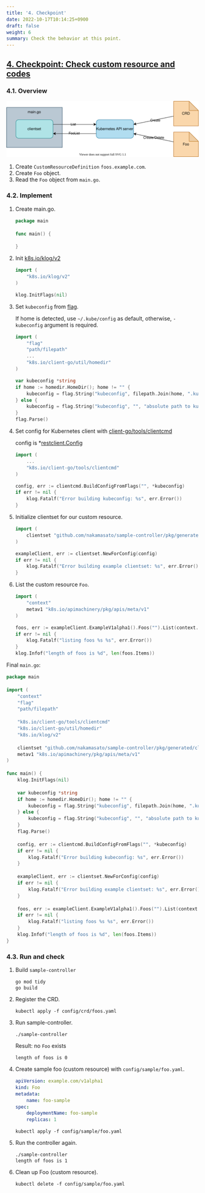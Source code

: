 ```yaml
---
title: '4. Checkpoint'
date: 2022-10-17T10:14:25+0900
draft: false
weight: 6
summary: Check the behavior at this point.
---
```


## [4. Checkpoint: Check custom resource and codes](https://github.com/nakamasato/sample-controller/commit/a18555637163741277d9f998632d8c9d09a26c92)

### 4.1. Overview

![](overview.drawio.svg)

1. Create `CustomResourceDefinition` `foos.example.com`.
1. Create `Foo` object.
1. Read the `Foo` object from `main.go`.

### 4.2. Implement

1. Create main.go.

    ```go
    package main

    func main() {

    }
    ```

1. Init [k8s.io/klog/v2](https://pkg.go.dev/k8s.io/klog/v2)
    ```go
    import (
        "k8s.io/klog/v2"
    )
    ```

    ```go
    klog.InitFlags(nil)
    ```

1. Set `kubeconfig` from [flag](https://pkg.go.dev/flag).

    If home is detected, use `~/.kube/config` as default, otherwise, `-kubeconfig` argument is required.

    ```go
    import (
        "flag"
        "path/filepath"
        ...
        "k8s.io/client-go/util/homedir"
    )
    ```

    ```go
    var kubeconfig *string
    if home := homedir.HomeDir(); home != "" {
        kubeconfig = flag.String("kubeconfig", filepath.Join(home, ".kube", "config"), "(optional)")
    } else {
        kubeconfig = flag.String("kubeconfig", "", "absolute path to kubeconfig file")
    }
    flag.Parse()
    ```

1. Set config for Kubernetes client with [client-go/tools/clientcmd](https://pkg.go.dev/k8s.io/client-go/tools/clientcmd)

    config is *[restclient.Config](https://pkg.go.dev/k8s.io/client-go@v0.24.3/rest#Config)

    ```go
    import (
        ...
        "k8s.io/client-go/tools/clientcmd"
    )
    ```

    ```go
    config, err := clientcmd.BuildConfigFromFlags("", *kubeconfig)
    if err != nil {
        klog.Fatalf("Error building kubeconfig: %s", err.Error())
    }
    ```

1. Initialize clientset for our custom resource.

    ```go
    import (
        clientset "github.com/nakamasato/sample-controller/pkg/generated/clientset/versioned"
    )
    ```

    ```go
    exampleClient, err := clientset.NewForConfig(config)
    if err != nil {
        klog.Fatalf("Error building example clientset: %s", err.Error())
    }
    ```

1. List the custom resource `Foo`.

    ```go
    import (
        "context"
        metav1 "k8s.io/apimachinery/pkg/apis/meta/v1"
    )
    ```

    ```go
    foos, err := exampleClient.ExampleV1alpha1().Foos("").List(context.Background(), metav1.ListOptions{})
    if err != nil {
        klog.Fatalf("listing foos %s %s", err.Error())
    }
    klog.Infof("length of foos is %d", len(foos.Items))
    ```

Final `main.go`:

```go
package main

import (
    "context"
    "flag"
    "path/filepath"

    "k8s.io/client-go/tools/clientcmd"
    "k8s.io/client-go/util/homedir"
    "k8s.io/klog/v2"

    clientset "github.com/nakamasato/sample-controller/pkg/generated/clientset/versioned"
    metav1 "k8s.io/apimachinery/pkg/apis/meta/v1"
)

func main() {
    klog.InitFlags(nil)

    var kubeconfig *string
    if home := homedir.HomeDir(); home != "" {
        kubeconfig = flag.String("kubeconfig", filepath.Join(home, ".kube", "config"), "(optional)")
    } else {
        kubeconfig = flag.String("kubeconfig", "", "absolute path to kubeconfig file")
    }
    flag.Parse()

    config, err := clientcmd.BuildConfigFromFlags("", *kubeconfig)
    if err != nil {
        klog.Fatalf("Error building kubeconfig: %s", err.Error())
    }

    exampleClient, err := clientset.NewForConfig(config)
    if err != nil {
        klog.Fatalf("Error building example clientset: %s", err.Error())
    }

    foos, err := exampleClient.ExampleV1alpha1().Foos("").List(context.Background(), metav1.ListOptions{})
    if err != nil {
        klog.Fatalf("listing foos %s %s", err.Error())
    }
    klog.Infof("length of foos is %d", len(foos.Items))
}
```

### 4.3. Run and check

1. Build `sample-controller`

    ```
    go mod tidy
    go build
    ```

1. Register the CRD.

    ```
    kubectl apply -f config/crd/foos.yaml
    ```
1. Run sample-controller.

    ```
    ./sample-controller
    ```

    Result: no `Foo` exists

    ```
    length of foos is 0
    ```

1. Create sample foo (custom resource) with `config/sample/foo.yaml`.

    ```yaml
    apiVersion: example.com/v1alpha1
    kind: Foo
    metadata:
        name: foo-sample
    spec:
        deploymentName: foo-sample
        replicas: 1
    ```

    ```
    kubectl apply -f config/sample/foo.yaml
    ```

1. Run the controller again.

    ```
    ./sample-controller
    length of foos is 1
    ```

1. Clean up Foo (custom resource).

    ```
    kubectl delete -f config/sample/foo.yaml
    ```

